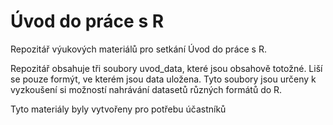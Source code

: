 # Úvod do práce s R
Repozitář výukových materiálů pro setkání Úvod do práce s R.

Repozitář obsahuje tři soubory uvod_data, které jsou obsahově totožné. Liší se pouze formýt, ve kterém jsou data uložena. Tyto soubory jsou určeny k vyzkoušení si možností nahrávání datasetů různých formátů do R.

Tyto materiály byly vytvořeny pro potřebu účastníků 
